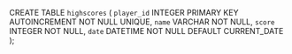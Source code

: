 CREATE TABLE `highscores` (
  `player_id` INTEGER PRIMARY KEY AUTOINCREMENT NOT NULL UNIQUE,
  `name` VARCHAR NOT NULL,
  `score` INTEGER NOT NULL,
  `date` DATETIME NOT NULL DEFAULT CURRENT_DATE
);